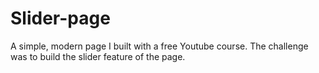 # Slider-page
A simple, modern page I built with a free Youtube course. The challenge was to build the slider feature of the page.
